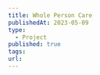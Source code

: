 ```yaml
---
title: Whole Person Care
publishedAt: 2023-05-09
type:
  - Project
published: true
tags: 
url:
---
```

